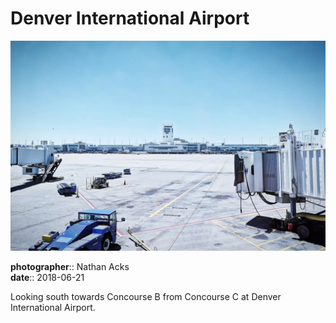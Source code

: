 # Denver International Airport

![An empty airport tarmac](assets/2018-06-21-denver-international-airport.webp)

**photographer**:: Nathan Acks  
**date**:: 2018-06-21

Looking south towards Concourse B from Concourse C at Denver International Airport.
